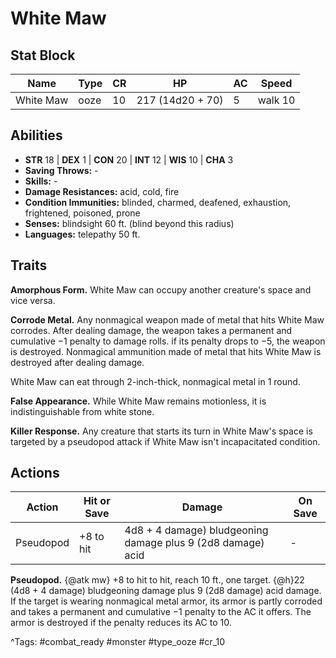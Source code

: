 # White Maw

## Stat Block

| Name | Type | CR | HP | AC | Speed |
|------|------|----|----|----|-------|
| White Maw | ooze | 10 | 217 (14d20 + 70) | 5 | walk 10 |

## Abilities

- **STR** 18 | **DEX** 1 | **CON** 20 | **INT** 12 | **WIS** 10 | **CHA** 3
- **Saving Throws:** -  
- **Skills:** -  
- **Damage Resistances:** acid, cold, fire  
- **Condition Immunities:** blinded, charmed, deafened, exhaustion, frightened, poisoned, prone  
- **Senses:** blindsight 60 ft. (blind beyond this radius)  
- **Languages:** telepathy 50 ft.

## Traits

**Amorphous Form.** White Maw can occupy another creature's space and vice versa.

**Corrode Metal.** Any nonmagical weapon made of metal that hits White Maw corrodes. After dealing damage, the weapon takes a permanent and cumulative −1 penalty to damage rolls. if its penalty drops to −5, the weapon is destroyed. Nonmagical ammunition made of metal that hits White Maw is destroyed after dealing damage.

White Maw can eat through 2-inch-thick, nonmagical metal in 1 round.

**False Appearance.** While White Maw remains motionless, it is indistinguishable from white stone.

**Killer Response.** Any creature that starts its turn in White Maw's space is targeted by a pseudopod attack if White Maw isn't incapacitated condition.


## Actions

| Action | Hit or Save | Damage | On Save |
|--------|--------------|--------|----------|
| Pseudopod | +8 to hit | 4d8 + 4 damage) bludgeoning damage plus 9 (2d8 damage) acid | - |

**Pseudopod.** {@atk mw} +8 to hit to hit, reach 10 ft., one target. {@h}22 (4d8 + 4 damage) bludgeoning damage plus 9 (2d8 damage) acid damage. If the target is wearing nonmagical metal armor, its armor is partly corroded and takes a permanent and cumulative −1 penalty to the AC it offers. The armor is destroyed if the penalty reduces its AC to 10.


^Tags: #combat_ready #monster #type_ooze #cr_10